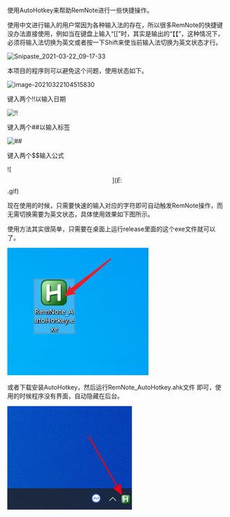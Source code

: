 使用AutoHotkey来帮助RemNote进行一些快捷操作。

使用中文进行输入的用户常因为各种输入法的存在，所以很多RemNote的快捷键没办法直接使用，例如当在键盘上输入“[[”时，其实是输出的“【【”，这种情况下，必须将输入法切换为英文或者按一下Shift来使当前输入法切换为英文状态才行。

 

![Snipaste_2021-03-22_09-17-33](E:%5CCode%5CMain%5Cautohotkey%5CRemNote_AutohotKey%5CReadMe.assets%5CSnipaste_2021-03-22_09-17-33.jpg)



本项目的程序则可以避免这个问题，使用状态如下。

![image-20210322104515830](E:%5CCode%5CMain%5Cautohotkey%5CRemNote_AutohotKey%5CReadMe.assets%5Cimage-20210322104515830.png)



键入两个!!以输入日期

![!!](E:%5CCode%5CMain%5Cautohotkey%5CRemNote_AutohotKey%5CReadMe.assets%5C!!-1616380965258.gif)



键入两个##以输入标签

![##](E:%5CCode%5CMain%5Cautohotkey%5CRemNote_AutohotKey%5CReadMe.assets%5C##-1616380965258.gif)





键入两个$$输入公式

![$$](E:%5CCode%5CMain%5Cautohotkey%5CRemNote_AutohotKey%5CReadMe.assets%5C$$.gif)

现在使用的时候，只需要快速的输入对应的字符即可自动触发RemNote操作，而无需切换需要为英文状态，具体使用效果如下图所示。

使用方法其实很简单，只需要在桌面上运行release里面的这个exe文件就可以了。



![image-20210322125838888](README.assets/image-20210322125838888.png)



或者下载安装AutoHotkey，然后运行RemNote_AutoHotkey.ahk文件 即可，使用的时候程序没有界面，自动隐藏在后台。

![image-20210322130439264](README.assets/image-20210322130439264.png)